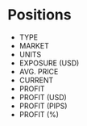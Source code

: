 # Positions

- TYPE
- MARKET
- UNITS
- EXPOSURE (USD)
- AVG. PRICE
- CURRENT
- PROFIT
- PROFIT (USD)
- PROFIT (PIPS)
- PROFIT (%)
